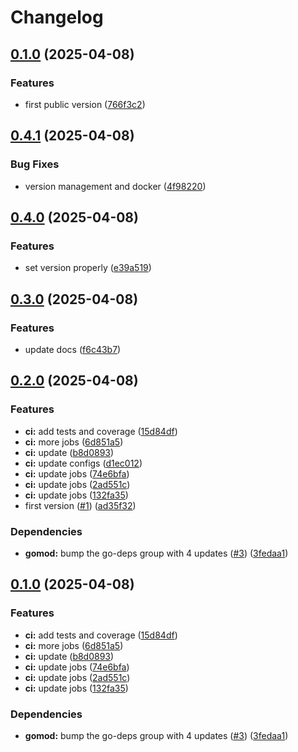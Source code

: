# Changelog

## [0.1.0](https://github.com/firebolt-db/mcp-server/compare/v0.0.1...v0.1.0) (2025-04-08)


### Features

* first public version ([766f3c2](https://github.com/firebolt-db/mcp-server/commit/766f3c2d856cdbecc2d17dd225564cd8638666e7))

## [0.4.1](https://github.com/firebolt-db/mcp-server/compare/v0.4.0...v0.4.1) (2025-04-08)


### Bug Fixes

* version management and docker ([4f98220](https://github.com/firebolt-db/mcp-server/commit/4f98220cccce7f49a041c9b22d81998af000c040))

## [0.4.0](https://github.com/firebolt-db/mcp-server/compare/v0.3.0...v0.4.0) (2025-04-08)


### Features

* set version properly ([e39a519](https://github.com/firebolt-db/mcp-server/commit/e39a519bc42f8f13da97aa5e8aad957f572ad771))

## [0.3.0](https://github.com/firebolt-db/mcp-server/compare/v0.2.0...v0.3.0) (2025-04-08)


### Features

* update docs ([f6c43b7](https://github.com/firebolt-db/mcp-server/commit/f6c43b7341585040c9f6fcfa1eba87df2107cdd2))

## [0.2.0](https://github.com/firebolt-db/mcp-server/compare/v0.1.0...v0.2.0) (2025-04-08)


### Features

* **ci:** add tests and coverage ([15d84df](https://github.com/firebolt-db/mcp-server/commit/15d84df098cf1e136bd23436752d68149abba51b))
* **ci:** more jobs ([6d851a5](https://github.com/firebolt-db/mcp-server/commit/6d851a52016e403f528f5d72b938d6f7ff0a9850))
* **ci:** update ([b8d0893](https://github.com/firebolt-db/mcp-server/commit/b8d0893d78aace7fcc320b00619a0b3a8d668140))
* **ci:** update configs ([d1ec012](https://github.com/firebolt-db/mcp-server/commit/d1ec012cf7f110105774ae14de22fa654541bac7))
* **ci:** update jobs ([74e6bfa](https://github.com/firebolt-db/mcp-server/commit/74e6bfab25fd73b5ccd8befad957db45874b358a))
* **ci:** update jobs ([2ad551c](https://github.com/firebolt-db/mcp-server/commit/2ad551cd2d083e4e8b205d924bb2fbbda1d5031d))
* **ci:** update jobs ([132fa35](https://github.com/firebolt-db/mcp-server/commit/132fa35105668fe4886eda1bf8f5d0afeebdad8e))
* first version ([#1](https://github.com/firebolt-db/mcp-server/issues/1)) ([ad35f32](https://github.com/firebolt-db/mcp-server/commit/ad35f32be2034d8e3b196fd0c63bc3f802b0535c))


### Dependencies

* **gomod:** bump the go-deps group with 4 updates ([#3](https://github.com/firebolt-db/mcp-server/issues/3)) ([3fedaa1](https://github.com/firebolt-db/mcp-server/commit/3fedaa16981883b8df0928600b47f28bd1927f89))

## [0.1.0](https://github.com/firebolt-db/mcp-server/compare/v0.0.1...v0.1.0) (2025-04-08)


### Features

* **ci:** add tests and coverage ([15d84df](https://github.com/firebolt-db/mcp-server/commit/15d84df098cf1e136bd23436752d68149abba51b))
* **ci:** more jobs ([6d851a5](https://github.com/firebolt-db/mcp-server/commit/6d851a52016e403f528f5d72b938d6f7ff0a9850))
* **ci:** update ([b8d0893](https://github.com/firebolt-db/mcp-server/commit/b8d0893d78aace7fcc320b00619a0b3a8d668140))
* **ci:** update jobs ([74e6bfa](https://github.com/firebolt-db/mcp-server/commit/74e6bfab25fd73b5ccd8befad957db45874b358a))
* **ci:** update jobs ([2ad551c](https://github.com/firebolt-db/mcp-server/commit/2ad551cd2d083e4e8b205d924bb2fbbda1d5031d))
* **ci:** update jobs ([132fa35](https://github.com/firebolt-db/mcp-server/commit/132fa35105668fe4886eda1bf8f5d0afeebdad8e))


### Dependencies

* **gomod:** bump the go-deps group with 4 updates ([#3](https://github.com/firebolt-db/mcp-server/issues/3)) ([3fedaa1](https://github.com/firebolt-db/mcp-server/commit/3fedaa16981883b8df0928600b47f28bd1927f89))
